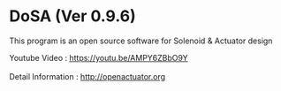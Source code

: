 # DoSA (Ver 0.9.6)

This program is an open source software for Solenoid &amp; Actuator design

Youtube Video : https://youtu.be/AMPY6ZBbO9Y
<br><br>
Detail Information : http://openactuator.org
<br><br>
<img src="http://www.solenoid.or.kr/openactuator/DoSA_Open/DoSA.png" border="0" alt="">
